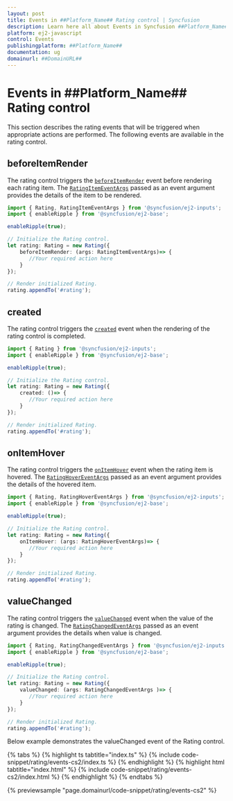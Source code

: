 ```yaml
---
layout: post
title: Events in ##Platform_Name## Rating control | Syncfusion
description: Learn here all about Events in Syncfusion ##Platform_Name## Rating control of Syncfusion Essential JS 2 and more.
platform: ej2-javascript
control: Events 
publishingplatform: ##Platform_Name##
documentation: ug
domainurl: ##DomainURL##
---
```


# Events in ##Platform_Name## Rating control

This section describes the rating events that will be triggered when appropriate actions are performed. The following events are available in the rating control.

## beforeItemRender

The rating control triggers the [`beforeItemRender`](../api/rating#beforeitemrender) event before rendering each rating item. The [`RatingItemEventArgs`](../api/rating/ratingItemEventArgs/) passed as an event argument provides the details of the item to be rendered.

```ts
import { Rating, RatingItemEventArgs } from '@syncfusion/ej2-inputs';
import { enableRipple } from '@syncfusion/ej2-base';

enableRipple(true);

// Initialize the Rating control.
let rating: Rating = new Rating({
    beforeItemRender: (args: RatingItemEventArgs)=> {
       //Your required action here
    }
});

// Render initialized Rating.
rating.appendTo('#rating');

```

## created

The rating control triggers the [`created`](../api/rating#created) event when the rendering of the rating control is completed.

```ts
import { Rating } from '@syncfusion/ej2-inputs';
import { enableRipple } from '@syncfusion/ej2-base';

enableRipple(true);

// Initialize the Rating control.
let rating: Rating = new Rating({
    created: ()=> {
       //Your required action here
    }
});

// Render initialized Rating.
rating.appendTo('#rating');

```

## onItemHover

The rating control triggers the [`onItemHover`](../api/rating#onitemhover) event when the rating item is hovered. The [`RatingHoverEventArgs`](../api/rating/ratingHoverEventArgs/) passed as an event argument provides the details of the hovered item.

```ts
import { Rating, RatingHoverEventArgs } from '@syncfusion/ej2-inputs';
import { enableRipple } from '@syncfusion/ej2-base';

enableRipple(true);

// Initialize the Rating control.
let rating: Rating = new Rating({
    onItemHover: (args: RatingHoverEventArgs)=> {
       //Your required action here
    }
});

// Render initialized Rating.
rating.appendTo('#rating');

```

## valueChanged

The rating control triggers the [`valueChanged`](../api/rating/#valuechanged) event when the value of the rating is changed. The [`RatingChangedEventArgs`](../api/rating/ratingChangedEventArgs/) passed as an event argument provides the details when value is changed.

```ts
import { Rating, RatingChangedEventArgs } from '@syncfusion/ej2-inputs';
import { enableRipple } from '@syncfusion/ej2-base';

enableRipple(true);

// Initialize the Rating control.
let rating: Rating = new Rating({
    valueChanged: (args: RatingChangedEventArgs )=> {
       //Your required action here
    }
});

// Render initialized Rating.
rating.appendTo('#rating');

```

Below example demonstrates the valueChanged event of the Rating control.

{% tabs %}
{% highlight ts tabtitle="index.ts" %}
{% include code-snippet/rating/events-cs2/index.ts %}
{% endhighlight %}
{% highlight html tabtitle="index.html" %}
{% include code-snippet/rating/events-cs2/index.html %}
{% endhighlight %}
{% endtabs %}
          
{% previewsample "page.domainurl/code-snippet/rating/events-cs2" %}
